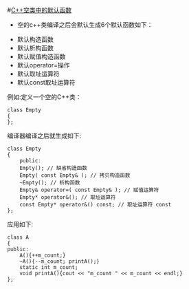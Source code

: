 
#[C++空类中的默认函数](http://blog.csdn.net/peter_teng/article/details/12041591)
* 空的c++类编译之后会默认生成6个默认函数如下：
 + 默认构造函数
 + 默认析构函数
 + 默认赋值构造函数
 + 默认operator=操作
 + 默认取址运算符
 + 默认const取址运算符
 
例如:定义一个空的C++类：     

    class Empty
    {
    };

编译器编译之后就生成如下:  

    class Empty
    {
        public:
        Empty(); // 缺省构造函数
        Empty( const Empty& ); // 拷贝构造函数
        ~Empty(); // 析构函数
        Empty& operator=( const Empty& ); // 赋值运算符
        Empty* operator&(); // 取址运算符
        const Empty* operator&() const; // 取址运算符 const
    };

应用如下:    

    class A
    {
    public:
        A(){++m_count;}
        ~A(){--m_count; printA();}
        static int m_count;
        void printA(){cout << "m_count " << m_count << endl;}
    };




